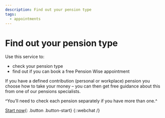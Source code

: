 ```yaml
---
description: Find out your pension type
tags:
  - appointments
---
```


# Find out your pension type

Use this service to:

- check your pension type
- find out if you can book a free Pension Wise appointment

If you have a defined contribution (personal or workplace) pension you choose how to take your money – you can then get free guidance about this from one of our pensions specialists.

^You’ll need to check each pension separately if you have more than one.^

[Start now](/en/pension-type-tool/question-1){: .button .button-start}
{::webchat /}

